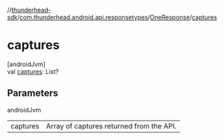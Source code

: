 //[thunderhead-sdk](../../../index.md)/[com.thunderhead.android.api.responsetypes](../index.md)/[OneResponse](index.md)/[captures](captures.md)

# captures

[androidJvm]\
val [captures](captures.md): List<Captures>?

## Parameters

androidJvm

| | |
|---|---|
| captures | Array of captures returned from the API. |
